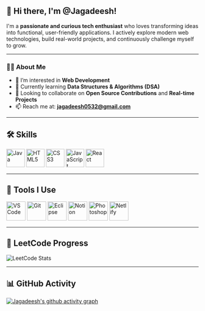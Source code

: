 ## 👋 Hi there, I'm @Jagadeesh!

I'm a **passionate and curious tech enthusiast** who loves transforming ideas into functional, user-friendly applications. I actively explore modern web technologies, build real-world projects, and continuously challenge myself to grow.

---

### 👨‍💻 About Me

- 👀 I’m interested in **Web Development**  
- 🌱 Currently learning **Data Structures & Algorithms (DSA)**  
- 🤝 Looking to collaborate on **Open Source Contributions** and **Real-time Projects**  
- 📫 Reach me at: **jagadeesh0532@gmail.com**

---

## 🛠️ Skills

<p>
  <img width="48" height="48" src="https://img.icons8.com/color/48/java-coffee-cup-logo--v1.png" alt="Java"/>
  <img width="48" height="48" src="https://img.icons8.com/color/48/html-5--v1.png" alt="HTML5"/>
  <img width="48" height="48" src="https://img.icons8.com/color/48/css3.png" alt="CSS3"/>
  <img width="48" height="48" src="https://img.icons8.com/color/48/javascript--v1.png" alt="JavaScript"/>
  <img width="48" height="48" src="https://img.icons8.com/external-tal-revivo-color-tal-revivo/48/external-react-a-javascript-library-for-building-user-interfaces-logo-color-tal-revivo.png" alt="React"/>
</p>

---

## 🧰 Tools I Use

<p>
  <img height="50" width="50" src="https://img.icons8.com/color/48/000000/visual-studio-code-2019.png" alt="VS Code"/>
  <img height="50" width="50" src="https://img.icons8.com/color/50/000000/git.png" alt="Git"/>
  <img height="50" src="https://img.icons8.com/officel/480/null/java-eclipse.png" alt="Eclipse"/>
  <img height="50" src="https://img.icons8.com/color/480/null/notion--v1.png" alt="Notion"/>
  <img height="50" width="50" src="https://img.icons8.com/doodle/48/000000/adobe-photoshop.png" alt="Photoshop"/>
  <img height="50" src="https://img.shields.io/badge/Netlify-00C7B7?style=for-the-badge&logo=netlify&logoColor=white" alt="Netlify"/>
</p>

---

## 🧠 LeetCode Progress

![LeetCode Stats](https://leetcard.jacoblin.cool/JAGADEESHE?theme=dark&font=Noto%20Serif%20Devanagari)

---

## 📊 GitHub Activity

[![Jagadeesh's github activity graph](https://github-readme-activity-graph.vercel.app/graph?username=Jaga5342&bg_color=ffcfe9&color=9e4c98&line=9e4c98&point=403d3d&area=true&hide_border=true)](https://github.com/ashutosh00710/github-readme-activity-graph)

<!---
Jaga5342/Jaga5342 is a ✨ special ✨ repository because its `README.md` (this file) appears on your GitHub profile.
You can click the Preview link to take a look at your changes.
--->
